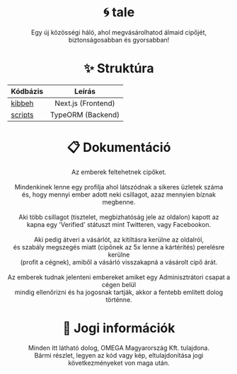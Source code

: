 <h1 align="center">
	🌀 <b>tale</b>
</h1>

<p align="center">
	Egy új közösségi háló, ahol megvásárolhatod álmaid cipőjét, biztonságosabban és gyorsabban!
</p>

<h1 align="center">
	✨ Struktúra
</h1>

| Kódbázis             |        Leírás         |
| :------------------- | :-------------------: |
| [kibbeh](kibbeh)     |   Next.js (Frontend)  |
| [scripts](scripts)   |   TypeORM (Backend)   |

<h1 align="center">
	📋 Dokumentáció
</h1>

<p align="center">
	Az emberek feltehetnek cipőket. <br><br>
	Mindenkinek lenne egy profilja ahol látszódnak a sikeres üzletek száma <br>
	és, hogy mennyi ember adott neki csillagot, azaz mennyien bíznak megbenne. <br><br>
	Aki több csillagot (tisztelet, megbizhatóság jele az oldalon) kapott az <br> kapna
	egy 'Verified' státuszt mint Twitteren, vagy Facebookon. <br><br>
	Aki pedig átveri a vásárlót, az kitiltásra kerülne az oldalról, <br> és szabály megszegés miatt (cipőnek az 5x lenne a kártérítés) perelésre kerülne <br> (profit a cégnek), amiből a vásárló visszakapná a vásárolt cipő árát. <br><br>
	Az emberek tudnak jelenteni embereket amiket egy Adminisztrátori csapat a cégen
	belül <br> mindig ellenőrizni és ha jogosnak tartják, akkor a fentebb említett dolog történne.
</p>

<h1 align="center">
	🔖 Jogi információk
</h1>

<p align="center">
  	Minden itt látható dolog, OMEGA Magyarország Kft. tulajdona. <br>
	Bármi részlet, legyen az kód vagy kép, eltulajdonítása jogi
	következményeket von maga után.
</p>
